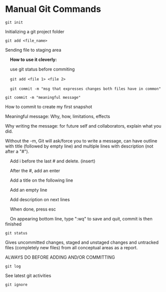 # Manual Git Commands

`git init`

Initializing a git project folder

`git add <file_name>`

Sending file to staging area

    **How to use it cleverly:**

    use git status before commiting

    `git add <file 1> <file 2>`

    `git commit -m "msg that expresses changes both files have in common"`

`git commit -m "meaningful message"`

How to commit to create my first snapshot

Meaningful message: Why, how, limitations, effects

Why writing the message: for future self and collaborators, explain what you did. 

Without the -m, Git will ask/force you to write a message, can have outline with title  (followed by empty line) and multiple lines with description (not after a "#"). 

    Add i before the last # and delete. (insert)

    After the #, add an enter

    Add a title on the following line

    Add an empty line

    Add description on next lines

    When done, press esc

    On appearing bottom line, type ":wq" to save and quit, commit is then finished

`git status`

Gives uncommitted changes, staged and unstaged changes and untracked files (completely new files) from all conceptual areas as a report. 

ALWAYS DO BEFORE ADDING AND/OR COMMITTING

`git log`

See latest git activities

`git ignore`
